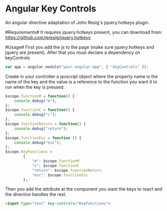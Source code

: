 Angular Key Controls
==================

An angular directive adaptation of John Resig's jquery.hotkeys plugin.

#Requirements#
It requires jquery.hotkeys present, you can download from: https://github.com/jeresig/jquery.hotkeys

#Usage#
First you add the js to the page (make sure jquery.hotkeys and jquery are present).
After that you must declare a dependency on keyControls
```js
var app = angular.module("your-angular-app", [ "keyControls" ]);
```
Create in your controller a javscript object where the property name is the name of the key and the value is a reference to the function you want it to run when the key is pressed.
```js
$scope.functionM = function() {
	console.debug("m");
};
$scope.functionC = function() {
	console.debug("c");
};
$scope.functionReturn = function() {
	console.debug("return");
};
$scope.functionEsc = function () {
	console.debug("esc");
};
$scope.KeyFunctions = 
		{
			"m": $scope.functionM
			"c": $scope.functionC
			"return": $scope.functionReturn
			"esc": $scope.functionEsc
		};
```
Then you add the attribute at the component you want the keys to react	and the directive handles the rest.
```HTML
<input type="text" key-controls="KeyFunctions">
```